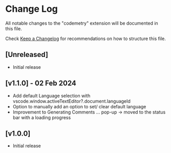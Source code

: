 # Change Log

All notable changes to the "codemetry" extension will be documented in this file.

Check [Keep a Changelog](http://keepachangelog.com/) for recommendations on how to structure this file.

## [Unreleased]

- Initial release

## [v1.1.0] - 02 Feb 2024

- Add default Language selection with vscode.window.activeTextEditor?.document.languageId
- Option to manually add an option to set/ clear default language
- Improvement to Generating Comments ... pop-up -> moved to the status bar with a loading progress

## [v1.0.0]

- Initial release